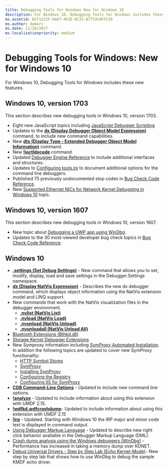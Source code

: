```yaml
---
title: Debugging Tools for Windows New for Windows 10
description: For Windows 10, Debugging Tools for Windows includes these new features.
ms.assetid: DCF1222F-6A67-463E-8C31-B7753CAFFC20
ms.author: domars
ms.date: 11/28/2017
ms.localizationpriority: medium
---
```


# Debugging Tools for Windows: New for Windows 10


For Windows 10, Debugging Tools for Windows includes these new features.

## <span id="Windows_10__version_1703"></span><span id="windows_10__version_1703"></span><span id="WINDOWS_10__VERSION_1703"></span>Windows 10, version 1703


This section describes new debugging tools in Windows 10, version 1703.

-   Eight new JavaScript topics including [JavaScript Debugger Scripting](javascript-debugger-scripting.md)
-   Updates to the [**dx (Display Debugger Object Model Expression)**](dx--display-visualizer-variables-.md) command, to include new command capabilities.
-   New [**dtx (Display Type - Extended Debugger Object Model Information)**](dtx--display-type---extended-debugger-object-model-information-.md) command.
-   New [**!ioctldecode**](-ioctldecode.md) command.
-   Updated [Debugger Engine Reference](https://msdn.microsoft.com/library/windows/hardware/ff540540) to include additional interfaces and structures.
-   Updates to [Configuring tools.ini](configuring-tools-ini.md) to document additional options for the command line debuggers.
-   Published 75 previously undocumented stop codes in [Bug Check Code Reference](bug-check-code-reference2.md).
-   New [Supported Ethernet NICs for Network Kernel Debugging in Windows 10](supported-ethernet-nics-for-network-kernel-debugging-in-windows-10.md) topic.

## <span id="Windows_10__version_1607"></span><span id="windows_10__version_1607"></span><span id="WINDOWS_10__VERSION_1607"></span>Windows 10, version 1607


This section describes new debugging tools in Windows 10, version 1607.

-   New topic about [Debugging a UWP app using WinDbg](debugging-a-uwp-app-using-windbg.md).
-   Updates to the 30 most-viewed developer bug check topics in [Bug Check Code Reference](bug-check-code-reference2.md).

## <span id="Windows_10"></span><span id="windows_10"></span><span id="WINDOWS_10"></span>Windows 10


-   [**.settings (Set Debug Settings)**](-settings--set-debug-settings-.md) - New command that allows you to set, modify, display, load and save settings in the Debugger.Settings namespace.
-   [**dx (Display NatVis Expression)**](dx--display-visualizer-variables-.md) - Describes the new dx debugger command, which displays object information using the NatVis extension model and LINQ support.
-   New commands that work with the NatVis visualization files in the debugger environment.
    -   [**.nvlist (NatVis List)**](-nvlist--natvis-list-.md)
    -   [**.nvload (NatVis Load)**](-nvload--natvis-load-.md)
    -   [**.nvunload (NatVis Unload)**](-nvunload--natvis-unload-.md)
    -   [**.nvunloadall (NatVis Unload All)**](-nvunloadall--natvis-unload-all-.md)
-   [Bluetooth Extensions (Bthkd.dll)](bluetooh-extensions--bthkd-dll-.md)
-   [Storage Kernel Debugger Extensions](storage-kernel-debugger-extensions.md)
-   New Symproxy information including [SymProxy Automated Installation](symproxy-automated-installation.md). In addition the following topics are updated to cover new SymProxy functionality:
    -   [HTTP Symbol Stores](http-symbol-stores.md)
    -   [SymProxy](symproxy.md)
    -   [Installing SymProxy](installing-symproxy.md)
    -   [Configuring the Registry](configuring-the-registry.md)
    -   [Configuring IIS for SymProxy](configuring-iis-for-symproxy.md)
-   [**CDB Command-Line Options**](cdb-command-line-options.md) - Updated to include new command line options.
-   [**!analyze**](-analyze.md) - Updated to include information about using this extension with UMDF 2.15.
-   [**!wdfkd.wdfcrashdump**](-wdfkd-wdfcrashdump.md)- Updated to include information about using this extension with UMDF 2.15
-   [**!irp**](-irp.md) - Updated. Starting with Windows 10 the IRP major and minor code text is displayed in command output.
-   [Using Debugger Markup Language](debugger-markup-language-commands.md) - Updated to describe new right click behavior available in the Debugger Markup Language (DML).
-   [Crash dump analysis using the Windows debuggers (WinDbg)](crash-dump-files.md) - Performance has increased in taking a memory dump over KDNET.
-   [Debug Universal Drivers - Step by Step Lab (Echo Kernel-Mode)](debug-universal-drivers---step-by-step-lab--echo-kernel-mode-.md)- New step by step lab that shows how to use WinDbg to debug the sample KMDF echo driver.

 

 





